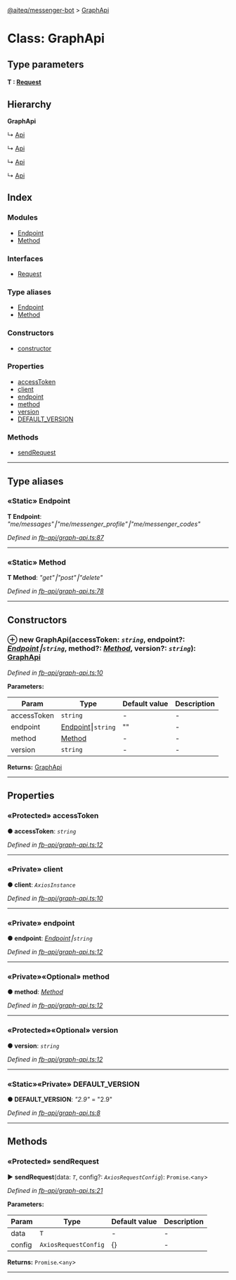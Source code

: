 [@aiteq/messenger-bot](../README.md) > [GraphApi](../classes/graphapi.md)



# Class: GraphApi

## Type parameters
#### T :  [Request](../interfaces/graphapi.request.md)
## Hierarchy

**GraphApi**

↳  [Api](send.api.md)




↳  [Api](userprofile.api.md)




↳  [Api](messengerprofile.api.md)




↳  [Api](messengercodes.api.md)








## Index

### Modules

* [Endpoint](../modules/graphapi.endpoint.md)
* [Method](../modules/graphapi.method.md)


### Interfaces

* [Request](../interfaces/graphapi.request.md)


### Type aliases

* [Endpoint](graphapi.md#endpoint-1)
* [Method](graphapi.md#method-1)


### Constructors

* [constructor](graphapi.md#constructor)


### Properties

* [accessToken](graphapi.md#accesstoken)
* [client](graphapi.md#client)
* [endpoint](graphapi.md#endpoint-2)
* [method](graphapi.md#method-2)
* [version](graphapi.md#version)
* [DEFAULT_VERSION](graphapi.md#default_version)


### Methods

* [sendRequest](graphapi.md#sendrequest)



---
## Type aliases
<a id="endpoint-1"></a>

### «Static» Endpoint

**Τ Endpoint**:  *"me/messages"⎮"me/messenger_profile"⎮"me/messenger_codes"* 

*Defined in [fb-api/graph-api.ts:87](https://github.com/aiteq/messenger-bot/blob/a540dbb/src/fb-api/graph-api.ts#L87)*





___

<a id="method-1"></a>

### «Static» Method

**Τ Method**:  *"get"⎮"post"⎮"delete"* 

*Defined in [fb-api/graph-api.ts:78](https://github.com/aiteq/messenger-bot/blob/a540dbb/src/fb-api/graph-api.ts#L78)*





___


## Constructors
<a id="constructor"></a>


### ⊕ **new GraphApi**(accessToken: *`string`*, endpoint?: *[Endpoint](../modules/graphapi.endpoint.md)⎮`string`*, method?: *[Method](../modules/graphapi.method.md)*, version?: *`string`*): [GraphApi](graphapi.md)



*Defined in [fb-api/graph-api.ts:10](https://github.com/aiteq/messenger-bot/blob/a540dbb/src/fb-api/graph-api.ts#L10)*



**Parameters:**

| Param | Type | Default value | Description |
| ------ | ------ | ------ | ------ |
| accessToken | `string`  | - |   - |
| endpoint | [Endpoint](../modules/graphapi.endpoint.md)⎮`string`  | &quot;&quot; |   - |
| method | [Method](../modules/graphapi.method.md)  | - |   - |
| version | `string`  | - |   - |





**Returns:** [GraphApi](graphapi.md)

---


## Properties
<a id="accesstoken"></a>

### «Protected» accessToken

**●  accessToken**:  *`string`* 

*Defined in [fb-api/graph-api.ts:12](https://github.com/aiteq/messenger-bot/blob/a540dbb/src/fb-api/graph-api.ts#L12)*





___

<a id="client"></a>

### «Private» client

**●  client**:  *`AxiosInstance`* 

*Defined in [fb-api/graph-api.ts:10](https://github.com/aiteq/messenger-bot/blob/a540dbb/src/fb-api/graph-api.ts#L10)*





___

<a id="endpoint-2"></a>

### «Private» endpoint

**●  endpoint**:  *[Endpoint](../modules/graphapi.endpoint.md)⎮`string`* 

*Defined in [fb-api/graph-api.ts:12](https://github.com/aiteq/messenger-bot/blob/a540dbb/src/fb-api/graph-api.ts#L12)*





___

<a id="method-2"></a>

### «Private»«Optional» method

**●  method**:  *[Method](../modules/graphapi.method.md)* 

*Defined in [fb-api/graph-api.ts:12](https://github.com/aiteq/messenger-bot/blob/a540dbb/src/fb-api/graph-api.ts#L12)*





___

<a id="version"></a>

### «Protected»«Optional» version

**●  version**:  *`string`* 

*Defined in [fb-api/graph-api.ts:12](https://github.com/aiteq/messenger-bot/blob/a540dbb/src/fb-api/graph-api.ts#L12)*





___

<a id="default_version"></a>

### «Static»«Private» DEFAULT_VERSION

**●  DEFAULT_VERSION**:  *"2.9"*  = "2.9"

*Defined in [fb-api/graph-api.ts:8](https://github.com/aiteq/messenger-bot/blob/a540dbb/src/fb-api/graph-api.ts#L8)*





___


## Methods
<a id="sendrequest"></a>

### «Protected» sendRequest

► **sendRequest**(data: *`T`*, config?: *`AxiosRequestConfig`*): `Promise`.<`any`>




*Defined in [fb-api/graph-api.ts:21](https://github.com/aiteq/messenger-bot/blob/a540dbb/src/fb-api/graph-api.ts#L21)*



**Parameters:**

| Param | Type | Default value | Description |
| ------ | ------ | ------ | ------ |
| data | `T`  | - |   - |
| config | `AxiosRequestConfig`  |  {} |   - |





**Returns:** `Promise`.<`any`>





___


